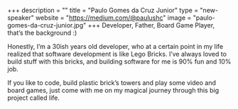 +++
description = ""
title = "Paulo Gomes da Cruz Junior"
type = "new-speaker"
website = "https://medium.com/@paulushc"
image = "paulo-gomes-da-cruz-junior.jpg"
+++
Developer, Father, Board Game Player, that’s the background :)

Honestly, I’m a 30ish years old developer, who at a certain point in my life realized that software development is like Lego Bricks. I’ve always loved to build stuff with this bricks, and building software for me is 90% fun and 10% job.

If you like to code, build plastic brick’s towers and play some video and board games, just come with me on my magical journey through this big project called life.